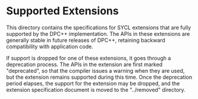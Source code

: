 # Supported Extensions

This directory contains the specifications for SYCL extensions that are fully
supported by the DPC++ implementation.  The APIs in these extensions are
generally stable in future releases of DPC++, retaining backward compatibility
with application code.

If support is dropped for one of these extensions, it goes through a
deprecation process.  The APIs in the extension are first marked "deprecated",
so that the compiler issues a warning when they are used, but the extension
remains supported during this time.  Once the deprecation period elapses, the
support for the extension may be dropped, and the extension specification
document is moved to the "../removed" directory.
